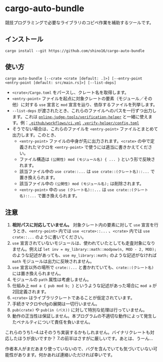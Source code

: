 # cargo-auto-bundle

競技プログラミングで必要なライブラリのコピペ作業を補助するツールです。

## インストール

```
cargo install --git https://github.com/shino16/cargo-auto-bundle
```

## 使い方

```
cargo auto-bundle [--crate <crate [default: .]>] [--entry-point <entry-point [default: src/main.rs]>] [--list-deps]
```

* `<crate>/Cargo.toml` をパースし、クレート名を取得します。
* `<entry-point>` ファイルを起点に対象クレートの要素（モジュール／その他）に対する `use` 宣言と `mod` 宣言を辿り、依存するファイルを列挙します。
* `--list-deps` が渡されたとき、これらのファイルへのパスを一行ずつ出力します。これは [`online-judge-tools/verification-helper`](https://github.com/online-judge-tools/verification-helper) と一緒に使えます。例：[`.github/workflows/ci.yml`](https://github.com/shino16/cpr/blob/master/.github/workflows/ci.yml) [`.verify-helper/config.toml`](https://github.com/shino16/cpr/blob/master/.verify-helper/config.toml)
* そうでない場合は、これらのファイルを `<entry-point>` ファイルとまとめて出力します。このとき、
  * `<entry-point>` ファイルの中身が先に出力されます。`<crate>` の中で定義されたマクロを `<entry-point>` で使うには適当に書きかえてください。
  * ファイル構造は `(公開性) mod (モジュール名) { ... }` という形で反映されます。
  * 該当ファイル中の `use crate::...` は `use crate::(クレート名)::...` で置き換えられます。
  * 該当ファイル中の `(公開性) mod (モジュール名);` は削除されます。
  * `<entry-point>` 中の `use (クレート名)::...` は `use crate::(クレート名)::...` で置き換えられます。

## 注意

1. **相対パスに対応していません。** 対象クレート内の要素に対して `use` 宣言を行うとき、`<entry-point>` 内では `use <crate>::...` 、`<crate>` 内では `use crate::...` のように書いてください。
2. `use` 宣言されていないモジュールは、使われていたとしても走査対象になりません。例えば `let inv = my_library::math::modpow(n, MOD - 2, MOD);` のような記述があっても、`use my_library::math;` のような記述がなければ `math` モジュールは出力に反映されません。
3. `use` 宣言以外の場所で `crate::...` と書かれていても、`crate::(クレート名)` には置き換えられません。
4. モジュールの `path` 属性は考慮しません。
5. 仕組み上 `mod a { pub mod b; }` というような記述があった場合に `mod a` が2回定義されます。
6. `<crate>` はライブラリクレートであることが仮定されています。
7. 手続きマクロやcfgの展開は一切行いません。
8. `pub(crate)` や `pub(in (パス))` に対して特別な処理は行っていません。
9. 動作の正当性は保証しません。本プログラムの不適切な動作によって発生したペナルティについて責任を負いません。

これらのうち1.–4.はそのうち実装するかもしれません。バイナリクレートも対応したほうが良いですか？
7.の前半はさすがに厳しいです。あとは、うーん…

作者本人がまだあまり使っていないので、バグを含んでいても気づいていない可能性があります。何かあれば連絡いただければ幸いです。

